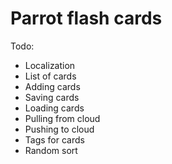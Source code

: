 # Parrot flash cards

Todo:
* Localization
* List of cards
* Adding cards
* Saving cards
* Loading cards
* Pulling from cloud
* Pushing to cloud
* Tags for cards
* Random sort